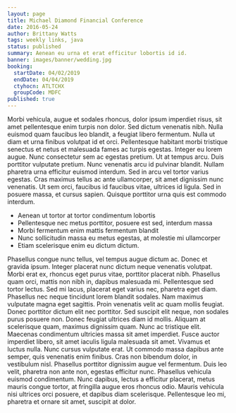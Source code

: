 ```yaml
---
layout: page
title: Michael Diamond Financial Conference
date: 2016-05-24
author: Brittany Watts
tags: weekly links, java
status: published
summary: Aenean eu urna et erat efficitur lobortis id id.
banner: images/banner/wedding.jpg
booking:
  startDate: 04/02/2019
  endDate: 04/04/2019
  ctyhocn: ATLTCHX
  groupCode: MDFC
published: true
---
```

Morbi vehicula, augue et sodales rhoncus, dolor ipsum imperdiet risus, sit amet pellentesque enim turpis non dolor. Sed dictum venenatis nibh. Nulla euismod quam faucibus leo blandit, a feugiat libero fermentum. Nulla ut diam et urna finibus volutpat id et orci. Pellentesque habitant morbi tristique senectus et netus et malesuada fames ac turpis egestas. Integer eu lorem augue. Nunc consectetur sem ac egestas pretium. Ut at tempus arcu. Duis porttitor vulputate pretium. Nunc venenatis arcu id pulvinar blandit. Nullam pharetra urna efficitur euismod interdum. Sed in arcu vel tortor varius egestas. Cras maximus tellus ac ante ullamcorper, sit amet dignissim nunc venenatis. Ut sem orci, faucibus id faucibus vitae, ultrices id ligula. Sed in posuere massa, et cursus sapien. Quisque porttitor urna quis est commodo interdum.

* Aenean ut tortor at tortor condimentum lobortis
* Pellentesque nec metus porttitor, posuere est sed, interdum massa
* Morbi fermentum enim mattis fermentum blandit
* Nunc sollicitudin massa eu metus egestas, at molestie mi ullamcorper
* Etiam scelerisque enim eu dictum dictum.

Phasellus congue nunc tellus, vel tempus augue dictum ac. Donec et gravida ipsum. Integer placerat nunc dictum neque venenatis volutpat. Morbi erat ex, rhoncus eget purus vitae, porttitor placerat nibh. Phasellus quam orci, mattis non nibh in, dapibus malesuada mi. Pellentesque sed tortor lectus. Sed mi lacus, placerat eget varius nec, pharetra eget diam. Phasellus nec neque tincidunt lorem blandit sodales. Nam maximus vulputate magna eget sagittis. Proin venenatis velit ac quam mollis feugiat. Donec porttitor dictum elit nec porttitor.
Sed suscipit elit neque, non sodales purus posuere non. Donec feugiat ultrices diam id mollis. Aliquam at scelerisque quam, maximus dignissim quam. Nunc ac tristique elit. Maecenas condimentum ultricies massa sit amet imperdiet. Fusce auctor imperdiet libero, sit amet iaculis ligula malesuada sit amet. Vivamus et luctus nulla. Nunc cursus vulputate erat. Ut commodo massa dapibus ante semper, quis venenatis enim finibus. Cras non bibendum dolor, in vestibulum nisl. Phasellus porttitor dignissim augue vel fermentum. Duis leo velit, pharetra non ante non, egestas efficitur nunc. Phasellus vehicula euismod condimentum. Nunc dapibus, lectus a efficitur placerat, metus mauris congue tortor, at fringilla augue eros rhoncus odio. Mauris vehicula nisi ultrices orci posuere, et dapibus diam scelerisque. Pellentesque leo mi, pharetra et ornare sit amet, suscipit at dolor.
